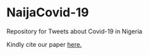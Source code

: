 # NaijaCovid-19
Repository for Tweets about Covid-19 in Nigeria



Kindly cite our paper [here.](https://arxiv.org/pdf/2401.13133)

